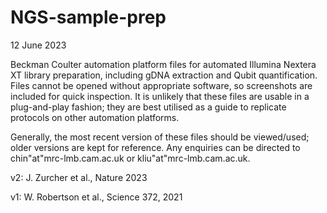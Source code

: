 # NGS-sample-prep
12 June 2023

Beckman Coulter automation platform files for automated Illumina Nextera XT library preparation, including gDNA extraction and Qubit quantification. Files cannot be opened without appropriate software, so screenshots are included for quick inspection. It is unlikely that these files are usable in a plug-and-play fashion; they are best utilised as a guide to replicate protocols on other automation platforms.

Generally, the most recent version of these files should be viewed/used; older versions are kept for reference. Any enquiries can be directed to chin"at"mrc-lmb.cam.ac.uk or kliu"at"mrc-lmb.cam.ac.uk. 

v2: J. Zurcher et al., Nature 2023

v1: W. Robertson et al., Science 372, 2021
